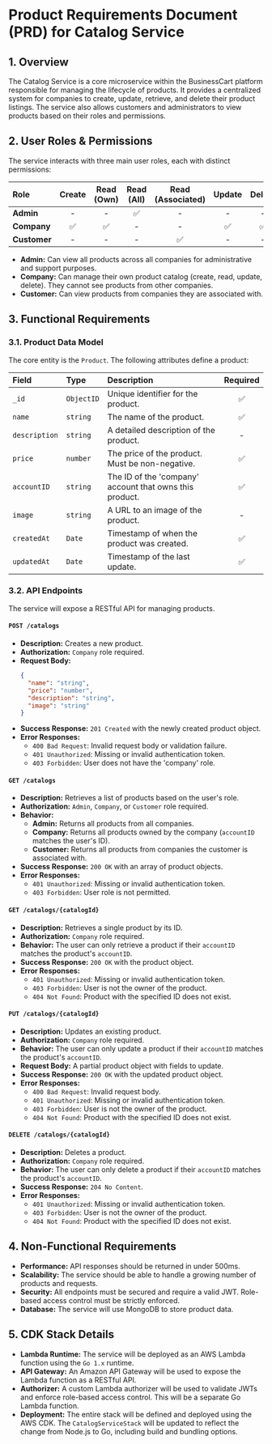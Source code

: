 # Product Requirements Document (PRD) for Catalog Service

## 1. Overview

The Catalog Service is a core microservice within the BusinessCart platform responsible for managing the lifecycle of products. It provides a centralized system for companies to create, update, retrieve, and delete their product listings. The service also allows customers and administrators to view products based on their roles and permissions.

## 2. User Roles & Permissions

The service interacts with three main user roles, each with distinct permissions:

| Role      | Create | Read (Own) | Read (All) | Read (Associated) | Update | Delete |
| :-------- | :----: | :--------: | :--------: | :---------------: | :----: | :----: |
| **Admin**   |   -    |     -      |     ✅     |         -         |   -    |   -    |
| **Company** |   ✅   |     ✅     |     -      |         -         |   ✅   |   ✅   |
| **Customer**|   -    |     -      |     -      |         ✅        |   -    |   -    |

-   **Admin:** Can view all products across all companies for administrative and support purposes.
-   **Company:** Can manage their own product catalog (create, read, update, delete). They cannot see products from other companies.
-   **Customer:** Can view products from companies they are associated with.

## 3. Functional Requirements

### 3.1. Product Data Model

The core entity is the `Product`. The following attributes define a product:

| Field         | Type   | Description                                     | Required |
| :------------ | :----- | :---------------------------------------------- | :------: |
| `_id`         | `ObjectID` | Unique identifier for the product.              |    ✅    |
| `name`        | `string` | The name of the product.                        |    ✅    |
| `description` | `string` | A detailed description of the product.          |    -     |
| `price`       | `number` | The price of the product. Must be non-negative. |    ✅    |
| `accountID`   | `string` | The ID of the 'company' account that owns this product. |    ✅    |
| `image`       | `string` | A URL to an image of the product.               |    -     |
| `createdAt`   | `Date`   | Timestamp of when the product was created.      |    ✅    |
| `updatedAt`   | `Date`   | Timestamp of the last update.                   |    ✅    |

### 3.2. API Endpoints

The service will expose a RESTful API for managing products.

#### `POST /catalogs`

-   **Description:** Creates a new product.
-   **Authorization:** `Company` role required.
-   **Request Body:**
    ```json
    {
      "name": "string",
      "price": "number",
      "description": "string",
      "image": "string"
    }
    ```
-   **Success Response:** `201 Created` with the newly created product object.
-   **Error Responses:**
    -   `400 Bad Request`: Invalid request body or validation failure.
    -   `401 Unauthorized`: Missing or invalid authentication token.
    -   `403 Forbidden`: User does not have the 'company' role.

#### `GET /catalogs`

-   **Description:** Retrieves a list of products based on the user's role.
-   **Authorization:** `Admin`, `Company`, or `Customer` role required.
-   **Behavior:**
    -   **Admin:** Returns all products from all companies.
    -   **Company:** Returns all products owned by the company (`accountID` matches the user's ID).
    -   **Customer:** Returns all products from companies the customer is associated with.
-   **Success Response:** `200 OK` with an array of product objects.
-   **Error Responses:**
    -   `401 Unauthorized`: Missing or invalid authentication token.
    -   `403 Forbidden`: User role is not permitted.

#### `GET /catalogs/{catalogId}`

-   **Description:** Retrieves a single product by its ID.
-   **Authorization:** `Company` role required.
-   **Behavior:** The user can only retrieve a product if their `accountID` matches the product's `accountID`.
-   **Success Response:** `200 OK` with the product object.
-   **Error Responses:**
    -   `401 Unauthorized`: Missing or invalid authentication token.
    -   `403 Forbidden`: User is not the owner of the product.
    -   `404 Not Found`: Product with the specified ID does not exist.

#### `PUT /catalogs/{catalogId}`

-   **Description:** Updates an existing product.
-   **Authorization:** `Company` role required.
-   **Behavior:** The user can only update a product if their `accountID` matches the product's `accountID`.
-   **Request Body:** A partial product object with fields to update.
-   **Success Response:** `200 OK` with the updated product object.
-   **Error Responses:**
    -   `400 Bad Request`: Invalid request body.
    -   `401 Unauthorized`: Missing or invalid authentication token.
    -   `403 Forbidden`: User is not the owner of the product.
    -   `404 Not Found`: Product with the specified ID does not exist.

#### `DELETE /catalogs/{catalogId}`

-   **Description:** Deletes a product.
-   **Authorization:** `Company` role required.
-   **Behavior:** The user can only delete a product if their `accountID` matches the product's `accountID`.
-   **Success Response:** `204 No Content`.
-   **Error Responses:**
    -   `401 Unauthorized`: Missing or invalid authentication token.
    -   `403 Forbidden`: User is not the owner of the product.
    -   `404 Not Found`: Product with the specified ID does not exist.

## 4. Non-Functional Requirements

-   **Performance:** API responses should be returned in under 500ms.
-   **Scalability:** The service should be able to handle a growing number of products and requests.
-   **Security:** All endpoints must be secured and require a valid JWT. Role-based access control must be strictly enforced.
-   **Database:** The service will use MongoDB to store product data.

## 5. CDK Stack Details

-   **Lambda Runtime:** The service will be deployed as an AWS Lambda function using the `Go 1.x` runtime.
-   **API Gateway:** An Amazon API Gateway will be used to expose the Lambda function as a RESTful API.
-   **Authorizer:** A custom Lambda authorizer will be used to validate JWTs and enforce role-based access control. This will be a separate Go Lambda function.
-   **Deployment:** The entire stack will be defined and deployed using the AWS CDK. The `CatalogServiceStack` will be updated to reflect the change from Node.js to Go, including build and bundling options.
